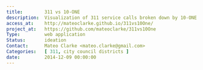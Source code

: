```yaml
---
title:        311 vs 10-ONE
description:  Visualization of 311 service calls broken down by 10-ONE city council district.
access_at:    http://mateoclarke.github.io/311vs10One/
project_at:   https://github.com/mateoclarke/311vs10One
Type:         web application
Status:       ideation
Contact:      Mateo Clarke <mateo.clarke@gmail.com>
Categories:   [ 311, city council districts ]
date:         2014-12-09 00:00:00
---
```

